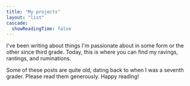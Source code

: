 ```yaml
---
title: "My projects"
layout: "list"
cascade:
  showReadingTime: false
---
```


I've been writing about things I'm passionate about in some form or the other since third grade. Today, this is where you can find my ravings, rantings, and ruminations.

Some of these posts are quite old, dating back to when I was a seventh grader. Please read them generously. Happy reading!
